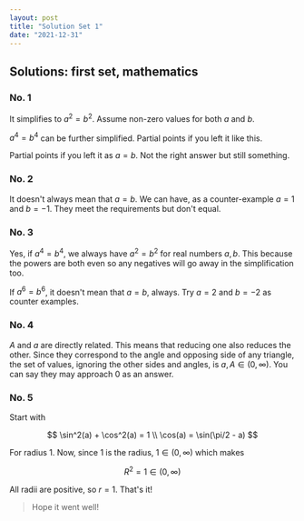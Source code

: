 ```yaml
---
layout: post
title: "Solution Set 1"
date: "2021-12-31"
---
```


## Solutions: first set, mathematics

### No. 1

It simplifies to $a^2 = b^2$. Assume non-zero values for both $a$ and $b$.

$a^4 = b^4$ can be further simplified. Partial points if you left it like this.

Partial points if you left it as $a=b$. Not the right answer but still something.

### No. 2

It doesn't always mean that $a=b$. We can have, as a counter-example $a=1$ and $b=-1$. They meet the requirements but don't equal.


### No. 3

Yes, if $a^4=b^4$, we always have $a^2=b^2$ for real numbers $a,b$. This because the powers are both even so any negatives will go away in the simplification too.

If $a^6=b^6$, it doesn't mean that $a=b$, always. Try $a=2$ and $b=-2$ as counter examples.

### No. 4

$A$ and $a$ are directly related. This means that reducing one also reduces the other. Since they correspond to the angle and opposing side of any triangle, the set of values, ignoring the other sides and angles, is $a,A \in (0,\infty)$. You can say they may approach $0$ as an answer.

### No. 5

Start with

$$
\sin^2(a) + \cos^2(a) = 1 \\ \cos(a) = \sin(\pi/2 - a)
$$

For radius $1$. Now, since $1$ is the radius, $1 \in (0,\infty)$ which makes

$$
R^2 = 1  \in (0,\infty)
$$

All radii are positive, so $r = 1$. That's it!

> Hope it went well!
